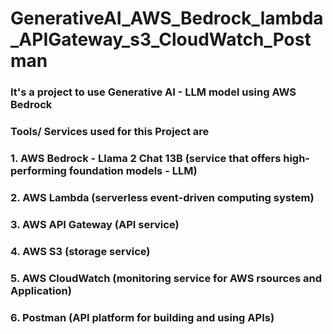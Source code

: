 # GenerativeAI_AWS_Bedrock_lambda_APIGateway_s3_CloudWatch_Postman

### It's a project to use Generative AI - LLM model using AWS Bedrock
### Tools/ Services used for this Project are 
### 1. AWS Bedrock - Llama 2 Chat 13B (service that offers high-performing foundation models - LLM)
### 2. AWS Lambda (serverless event-driven computing system)
### 3. AWS API Gateway (API service)
### 4. AWS S3 (storage service)
### 5. AWS CloudWatch (monitoring service for AWS rsources and Application)
### 6. Postman (API platform for building and using APIs)
